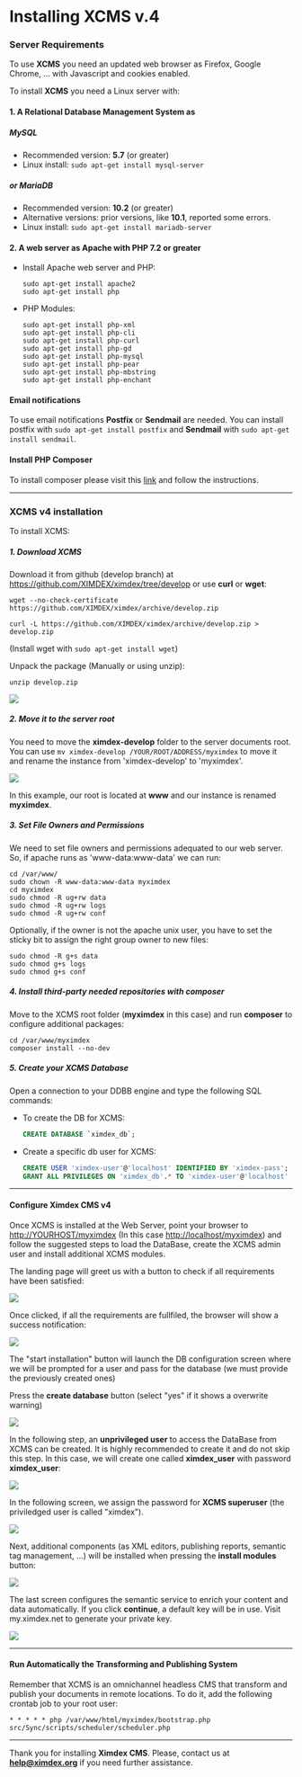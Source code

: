 


# Installing XCMS v.4

### Server Requirements

To use **XCMS** you need an updated web browser as Firefox, Google Chrome, ... with Javascript and cookies enabled.

To install **XCMS** you need a Linux server with:

#### 1. A Relational Database Management System as

##### MySQL

* Recommended version: **5.7** (or greater)
* Linux install: `sudo apt-get install mysql-server`

##### or MariaDB

* Recommended version: **10.2** (or greater)
* Alternative versions: prior versions, like **10.1**, reported some errors.
* Linux install: `sudo apt-get install mariadb-server`

#### 2. A web server as Apache with PHP 7.2 or greater

  * Install Apache web server and PHP:   
     ```shell
     sudo apt-get install apache2
     sudo apt-get install php
     ```
  
  * PHP Modules:
     ```shell
     sudo apt-get install php-xml
     sudo apt-get install php-cli
     sudo apt-get install php-curl
     sudo apt-get install php-gd
     sudo apt-get install php-mysql
     sudo apt-get install php-pear
     sudo apt-get install php-mbstring
     sudo apt-get install php-enchant
     ```

#### Email notifications

To use email notifications **Postfix** or **Sendmail** are needed. You can install postfix with `sudo apt-get install postfix` and **Sendmail** with `sudo apt-get install sendmail`.

#### Install PHP Composer

To install composer please visit this [link](https://getcomposer.org/doc/00-intro.md#installation-linux-unix-macos) and follow the instructions.

---

### XCMS v4 installation

To install XCMS:

##### 1. Download XCMS

Download it from github (develop branch) at https://github.com/XIMDEX/ximdex/tree/develop or use **curl** or **wget**:

   ```shell
   wget --no-check-certificate https://github.com/XIMDEX/ximdex/archive/develop.zip
   ```

   ```shell
   curl -L https://github.com/XIMDEX/ximdex/archive/develop.zip > develop.zip
   ```

(Install wget with ```sudo apt-get install wget```)

Unpack the package (Manually or using unzip):

   ```shell
   unzip develop.zip
   ```

![](https://raw.githubusercontent.com/XIMDEX/resources/master/img/XCMS-install/Selección_020.png)

##### 2. Move it to the server root

You need to move the **ximdex-develop** folder to the server documents root. You can use `mv ximdex-develop /YOUR/ROOT/ADDRESS/myximdex` to move it and rename the instance from 'ximdex-develop' to 'myximdex'.

![](https://raw.githubusercontent.com/XIMDEX/resources/master/img/XCMS-install/Selección_021.png)

In this example, our root is located at **www** and our instance is renamed **myximdex**.

##### 3. Set File Owners and Permissions

We need to set file owners and permissions adequated to our web server. So, if apache runs as 'www-data:www-data' we can run:

   ```shell
   cd /var/www/
   sudo chown -R www-data:www-data myximdex
   cd myximdex
   sudo chmod -R ug+rw data
   sudo chmod -R ug+rw logs
   sudo chmod -R ug+rw conf
   ```

Optionally, if the owner is not the apache unix user, you have to set the sticky bit to assign the right group owner to new files:

   ```shell
   sudo chmod -R g+s data
   sudo chmod g+s logs
   sudo chmod g+s conf
   ```

##### 4. Install third-party needed repositories with **composer**

Move to the XCMS root folder (**myximdex** in this case) and run **composer** to configure additional packages:

   ```shell
   cd /var/www/myximdex
   composer install --no-dev
   ```

##### 5. Create your XCMS Database

Open a connection to your DDBB engine and type the following SQL commands:

* To create the DB for XCMS:

   ```sql
   CREATE DATABASE `ximdex_db`;
   ```

* Create a specific db user for XCMS:

   ```sql
   CREATE USER 'ximdex-user'@'localhost' IDENTIFIED BY 'ximdex-pass';
   GRANT ALL PRIVILEGES ON 'ximdex_db'.* TO 'ximdex-user'@'localhost' WITH GRANT OPTION;
   ```



---

#### Configure Ximdex CMS v4

Once XCMS is installed at the Web Server, point your browser to <http://YOURHOST/myximdex> (In this case <http://localhost/myximdex>) and follow the suggested steps to load the DataBase, create the XCMS admin user and install additional XCMS modules.

The landing page will greet us with a button to check if all requirements have been satisfied:

![](https://raw.githubusercontent.com/XIMDEX/resources/master/img/XCMS-install/023.png)

Once clicked, if all the requirements are fullfiled, the browser will show a success notification:

![](https://raw.githubusercontent.com/XIMDEX/resources/master/img/XCMS-install/Selección_024.png)

The "start installation" button will launch the DB configuration screen where we will be prompted for a user and pass for the database (we must provide the previously created ones)

Press the **create database** button (select "yes" if it shows a overwrite warning)

![](https://raw.githubusercontent.com/XIMDEX/resources/master/img/XCMS-install/026.png)

In the following step, an **unprivileged user** to access the DataBase from XCMS can be created. It is highly recommended to create it and do not skip this step. In this case, we will create one called **ximdex_user** with password **ximdex_user**:

![](https://raw.githubusercontent.com/XIMDEX/resources/master/img/XCMS-install/Selección_027.png)

In the following screen, we assign the password for **XCMS superuser** (the priviledged user is called "ximdex").

![](https://raw.githubusercontent.com/XIMDEX/resources/master/img/XCMS-install/028.png)

Next, additional components (as XML editors, publishing reports, semantic tag management, ...) will be installed when pressing the **install modules** button:

![](https://raw.githubusercontent.com/XIMDEX/resources/master/img/XCMS-install/029.png)

The last screen configures the semantic service to enrich your content and data automatically. If you click **continue**, a  default key will be in use. Visit my.ximdex.net to generate your private key.

![](https://raw.githubusercontent.com/XIMDEX/resources/master/img/XCMS-install/031.png)

---

#### Run Automatically the Transforming and Publishing System

Remember that XCMS is an omnichannel headless CMS that transform and publish your documents in remote locations. To do it, add the following crontab job to your root user:
   ```
   * * * * * php /var/www/html/myximdex/bootstrap.php src/Sync/scripts/scheduler/scheduler.php
   ```

---
Thank you for installing **Ximdex CMS**. Please, contact us at **help@ximdex.org** if you need further assistance.
